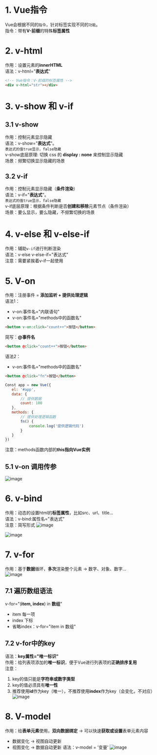 # 1. Vue指令
Vue会根据不同的`指令`，针对标签实现不同的`功能`。  
指令：带有**V-前缀**的特殊**标签属性**  


# 2. v-html 
作用：设置元素的**innerHTML**  
语法：v-html="**表达式**"  
```HTML
<!-- Vue指令：V-前缀的标签属性 -->
<div v-html="str"></div>
```

# 3. v-show 和 v-if
## 3.1 v-show
作用：控制元素显示隐藏  
语法：v-show="**表达式**"。  
`表达式的值true显示，false隐藏`  
v-show底层原理: 切换 css 的 **display : none** 来控制显示隐藏  
场景：频繁切换显示隐藏的场景
## 3.2 v-if
作用：控制元素显示隐藏（**条件渲染**）  
语法：v-if="**表达式**"。  
`表达式的值true显示，false隐藏`  
v-if底层原理：根据条件判断是否**创建和移除**元素节点（条件渲染）  
场景：要么显示，要么隐藏，不频繁切换的场景


# 4. v-else 和 v-else-if
作用：辅助`v-if`进行判断渲染  
语法：v-else v-else-if="表达式"  
注意：需要紧挨着v-if一起使用


# 5. V-on
作用：注册事件 = **添加监听 + 提供处理逻辑**  
语法1：
 - v-on:事件名="内联语句"
 - v-on:事件名="methods中的函数名"
 ```HTML
 <button v-on:click="count++">按钮</button>
 ```
简写：**@事件名**
 ```HTML
 <button @click="count++">按钮</button>
 ```
语法2：
 - v-on:事件名="methods中的函数名"
 ```HTML
 <button @click="fn">按钮</button>
 ```
 ```JavaScript
 Const app = new Vue({
    el: '#app',
    data: {
        // 提供数据
        count: 100
    },
    methods: {
        // 提供处理逻辑函数
        fn() {
            console.log('提供逻辑代码')
        }
    }
 })
 ```
注意：methods函数内部的**this指向Vue实例**

## 5.1 v-on 调用传参 
![image](https://github.com/Happy-jianghui/Frontend-Learning/assets/98568967/092cd3ae-0416-4fb9-a6ba-25d01b40ecfc)

# 6. v-bind
作用：动态的设置html的**标签属性**，比如src、url、title...  
语法：v-bind:属性名="表达式"  
注意：简写形式
![image](https://github.com/Happy-jianghui/Frontend-Learning/assets/98568967/308169e2-71af-4c0d-98e8-f9fd2a1669b6)

![image](https://github.com/Happy-jianghui/Frontend-Learning/assets/98568967/e7672316-edf8-4fde-a4db-817c6c2430f6)



# 7. v-for
作用：基于**数据**循环，**多次**渲染整个元素 -> 数字、对象、数字...  
![image](https://github.com/Happy-jianghui/Frontend-Learning/assets/98568967/a36ec764-85e6-4cd7-bb71-68fa1c5f8bfc)

## 7.1 遍历数组语法 
v-for="(**item, index**) in **数组**"  
 - item 每一项
 - index 下标
 - 省略index：v-for="item in 数组"

## 7.2 v-for中的key
语法：**key属性="唯一标识"**  
作用：给列表项添加的**唯一标识**，便于Vue进行列表项的**正确排序复用**  
注意：  
1. key的值只能是**字符串或数字类型**
2. key的值必须具有**唯一性**
3. 推荐使用**id**作为key（唯一），不推荐使用**index**作为key（会变化，不对应）
![image](https://github.com/Happy-jianghui/Frontend-Learning/assets/98568967/13597d06-6452-43c5-a838-d91900053f88)


# 8. V-model
作用：给**表单元素**使用，**双向数据绑定** -> 可以快速**获取或设置**表单元素内容  
 - 数据变化 -> 视图自动更新
 - 视图变化 -> 数据自动更新
语法：v-model = '变量'
![image](https://github.com/Happy-jianghui/Frontend-Learning/assets/98568967/50c0771b-1e64-4b07-b380-621d5f9ccb7c)




